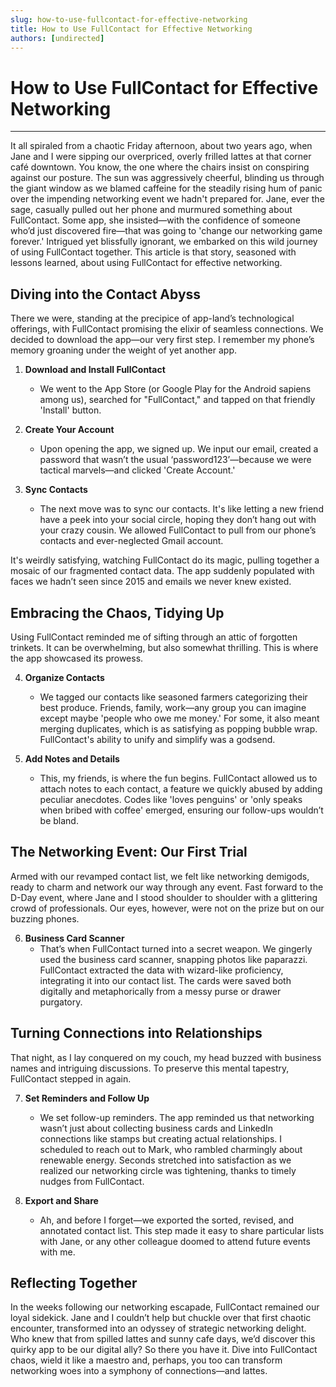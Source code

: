 ```yaml
---
slug: how-to-use-fullcontact-for-effective-networking
title: How to Use FullContact for Effective Networking
authors: [undirected]
---
```



# How to Use FullContact for Effective Networking

---

It all spiraled from a chaotic Friday afternoon, about two years ago, when Jane and I were sipping our overpriced, overly frilled lattes at that corner café downtown. You know, the one where the chairs insist on conspiring against our posture. The sun was aggressively cheerful, blinding us through the giant window as we blamed caffeine for the steadily rising hum of panic over the impending networking event we hadn't prepared for. Jane, ever the sage, casually pulled out her phone and murmured something about FullContact. Some app, she insisted—with the confidence of someone who’d just discovered fire—that was going to 'change our networking game forever.' Intrigued yet blissfully ignorant, we embarked on this wild journey of using FullContact together. This article is that story, seasoned with lessons learned, about using FullContact for effective networking. 

## Diving into the Contact Abyss

There we were, standing at the precipice of app-land’s technological offerings, with FullContact promising the elixir of seamless connections. We decided to download the app—our very first step. I remember my phone’s memory groaning under the weight of yet another app. 

1. **Download and Install FullContact**  
   - We went to the App Store (or Google Play for the Android sapiens among us), searched for "FullContact," and tapped on that friendly 'Install' button. 

2. **Create Your Account**  
   - Upon opening the app, we signed up. We input our email, created a password that wasn’t the usual ‘password123’—because we were tactical marvels—and clicked 'Create Account.'

3. **Sync Contacts**  
   - The next move was to sync our contacts. It's like letting a new friend have a peek into your social circle, hoping they don’t hang out with your crazy cousin. We allowed FullContact to pull from our phone’s contacts and ever-neglected Gmail account. 

It's weirdly satisfying, watching FullContact do its magic, pulling together a mosaic of our fragmented contact data. The app suddenly populated with faces we hadn’t seen since 2015 and emails we never knew existed.

## Embracing the Chaos, Tidying Up

Using FullContact reminded me of sifting through an attic of forgotten trinkets. It can be overwhelming, but also somewhat thrilling. This is where the app showcased its prowess.

4. **Organize Contacts**  
   - We tagged our contacts like seasoned farmers categorizing their best produce. Friends, family, work—any group you can imagine except maybe 'people who owe me money.' For some, it also meant merging duplicates, which is as satisfying as popping bubble wrap. FullContact's ability to unify and simplify was a godsend. 

5. **Add Notes and Details**  
   - This, my friends, is where the fun begins. FullContact allowed us to attach notes to each contact, a feature we quickly abused by adding peculiar anecdotes. Codes like 'loves penguins' or 'only speaks when bribed with coffee' emerged, ensuring our follow-ups wouldn’t be bland.

## The Networking Event: Our First Trial

Armed with our revamped contact list, we felt like networking demigods, ready to charm and network our way through any event. Fast forward to the D-Day event, where Jane and I stood shoulder to shoulder with a glittering crowd of professionals. Our eyes, however, were not on the prize but on our buzzing phones.

6. **Business Card Scanner**  
   - That’s when FullContact turned into a secret weapon. We gingerly used the business card scanner, snapping photos like paparazzi. FullContact extracted the data with wizard-like proficiency, integrating it into our contact list. The cards were saved both digitally and metaphorically from a messy purse or drawer purgatory.

## Turning Connections into Relationships

That night, as I lay conquered on my couch, my head buzzed with business names and intriguing discussions. To preserve this mental tapestry, FullContact stepped in again.

7. **Set Reminders and Follow Up**  
   - We set follow-up reminders. The app reminded us that networking wasn’t just about collecting business cards and LinkedIn connections like stamps but creating actual relationships. I scheduled to reach out to Mark, who rambled charmingly about renewable energy. Seconds stretched into satisfaction as we realized our networking circle was tightening, thanks to timely nudges from FullContact.

8. **Export and Share**  
   - Ah, and before I forget—we exported the sorted, revised, and annotated contact list. This step made it easy to share particular lists with Jane, or any other colleague doomed to attend future events with me.

## Reflecting Together

In the weeks following our networking escapade, FullContact remained our loyal sidekick. Jane and I couldn’t help but chuckle over that first chaotic encounter, transformed into an odyssey of strategic networking delight. Who knew that from spilled lattes and sunny cafe days, we’d discover this quirky app to be our digital ally? So there you have it. Dive into FullContact chaos, wield it like a maestro and, perhaps, you too can transform networking woes into a symphony of connections—and lattes.